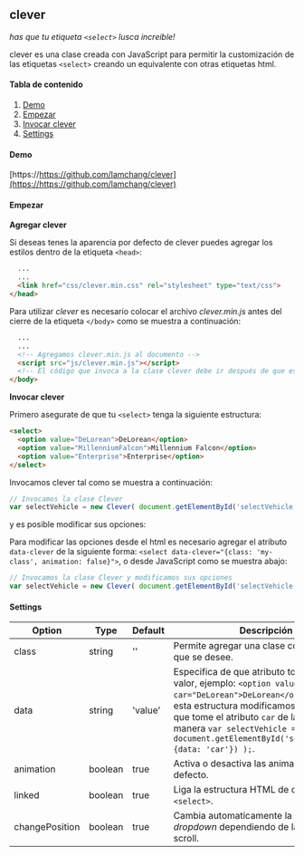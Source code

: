 clever
-------

[1]: <https://github.com/lamchang/clever>

_has que tu etiqueta `<select>` lusca increible!_

clever es una clase creada con JavaScript para permitir la customización de las etiquetas `<select>` creando un equivalente con otras etiquetas html.

#### Tabla de contenido
1. [Demo](#demo)
1. [Empezar](#empezar)
1. [Invocar clever](#invocar-clever)
1. [Settings](#settings)

#### Demo

[https://https://github.com/lamchang/clever](https://https://github.com/lamchang/clever)

#### Empezar

**Agregar clever**

Si deseas tenes la aparencia por defecto de clever puedes agregar los estilos dentro de la etiqueta `<head>`:

```html
  ...
  ...
  <link href="css/clever.min.css" rel="stylesheet" type="text/css">
</head>
```

Para utilizar *clever* es necesario colocar el archivo *clever.min.js* antes del cierre de la etiqueta `</body>` como se muestra a continuación:

```html
  ...
  ...
  <!-- Agregamos clever.min.js al documento -->
  <script src="js/clever.min.js"></script>
  <!-- El código que invoca a la clase clever debe ir después de que este sea declarado -->
</body>
```

**Invocar clever**

Primero asegurate de que tu `<select>` tenga la siguiente estructura:

```html
<select>
  <option value="DeLorean">DeLorean</option>
  <option value="MillenniumFalcon">Millennium Falcon</option>
  <option value="Enterprise">Enterprise</option>
</select>
```

Invocamos clever tal como se muestra a continuación:

```js
// Invocamos la clase Clever
var selectVehicle = new Clever( document.getElementById('selectVehicle') );
```

y es posible modificar sus opciones:

Para modificar las opciones desde el html es necesario agregar el atributo `data-clever` de la siguiente forma: `<select data-clever="{class: 'my-class', animation: false}">`, o desde JavaScript como se muestra abajo:

```js
// Invocamos la clase Clever y modificamos sus opciones
var selectVehicle = new Clever( document.getElementById('selectVehicle', {class: 'my-select'}) );
```


#### Settings

Option | Type | Default | Descripción
------ | ---- | ------- | -----------
class | string | '' | Permite agregar una clase con el nombre que se desee.
data | string | 'value' | Especifica de que atributo tomara _clever_ el valor, ejemplo: `<option value="DeLorean" car="DeLorean">DeLorean</option>` para esta estructura modificamos la opción para que tome el atributo `car` de la siguiente manera `var selectVehicle = new Clever( document.getElementById('selectVehicle', {data: 'car'}) );`.
animation | boolean | true | Activa o desactiva las animaciones por defecto.
linked | boolean | true | Liga la estructura HTML de clever con el `<select>`.
changePosition | boolean | true | Cambia automaticamente la posición del _dropdown_ dependiendo de la posición del scroll.



